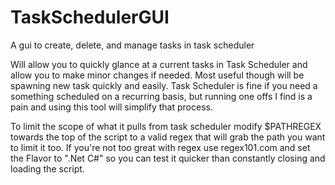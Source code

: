 # TaskSchedulerGUI
A gui to create, delete, and manage tasks in task scheduler

Will allow you to quickly glance at a current tasks in Task Scheduler and allow you to make minor changes if needed.  Most useful though will be spawning new task quickly and easily. Task Scheduler is fine if you need a something scheduled on a recurring basis, but running one offs I find is a pain and using this tool will simplify that process.

To limit the scope of what it pulls from task scheduler modify $PATHREGEX towards the top of the script to a valid regex that will grab the path you want to limit it too. If you're not too great with regex use regex101.com and set the Flavor to ".Net C#" so you can test it quicker than constantly closing and loading the script.
